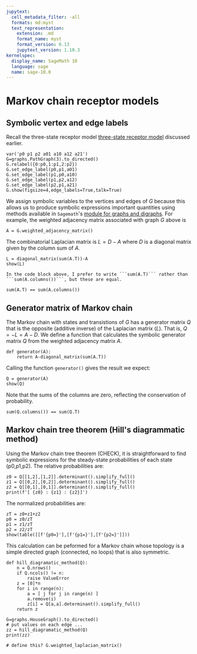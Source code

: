 ```yaml
---
jupytext:
  cell_metadata_filter: -all
  formats: md:myst
  text_representation:
    extension: .md
    format_name: myst
    format_version: 0.13
    jupytext_version: 1.10.3
kernelspec:
  display_name: SageMath 10
  language: sage
  name: sage-10.0
---
```

# Markov chain receptor models 

## Symbolic vertex and edge labels

Recall the three-state receptor model [three-state receptor model](receptors:three_state_model) discussed earlier.

```{code-cell}
var('p0 p1 p2 a01 a10 a12 a21')
G=graphs.PathGraph(3).to_directed()
G.relabel({0:p0,1:p1,2:p2})
G.set_edge_label(p0,p1,a01)
G.set_edge_label(p1,p0,a10)
G.set_edge_label(p1,p2,a12)
G.set_edge_label(p2,p1,a21)
G.show(figsize=4,edge_labels=True,talk=True)
```

We assign symbolic variables to the vertices and edges of $G$ because this allows us to produce symbolic expressions important quantities using methods available in `Sagemath`'s [module for graphs and digraphs](https://doc.sagemath.org/html/en/reference/graphs/index.html). For example, the weighted adjacency matrix associated with graph $G$ above is

```{code-cell}
A = G.weighted_adjacency_matrix()
```

The combinatorial Laplacian matrix is $L=D-A$ where $D$ is a diagonal matrix given by the column sum of $A$.  

```{code-cell}
L = diagonal_matrix(sum(A.T))-A
show(L)
```

```{note}
In the code block above, I prefer to write ```sum(A.T)``` rather than ```sum(A.columns())```, but these are equal.
```

```{code-cell}
sum(A.T) == sum(A.columns())
```

## Generator matrix of Markov chain 

The Markov chain with states and transistions of $G$ has a generator matrix $Q$ that is the opposite (additive inverse) of the Laplacian matrix ($L$). That is, $Q=-L=A-D$. We define a function that calculates the symbolic generator matrix $Q$ from the weighted adjacency matrix $A$.

```{code-cell}
def generator(A):
    return A-diagonal_matrix(sum(A.T))
```

Calling the function ```generator()``` gives the result we expect:

```{code-cell}
Q = generator(A)
show(Q)
```

Note that the sums of the columns are zero, reflecting the conservation of probability.

```{code-cell}
sum(Q.columns()) == sum(Q.T)
```

## Markov chain tree theorem (Hill's diagrammatic method)

Using the Markov chain tree theorem \(CHECK\), it is straightforward to find symbolic expressions for the steady\-state probabilities of each state \(p0,p1,p2\).  The relative probabilities are:

```{code-cell}
z0 = Q[[1,2],[1,2]].determinant().simplify_full()
z1 = Q[[0,2],[0,2]].determinant().simplify_full()
z2 = Q[[0,1],[0,1]].determinant().simplify_full()
print(f'[ {z0} : {z1} : {z2}]')
```

The normalized probabilities are:

```{code-cell}
zT = z0+z1+z2
p0 = z0/zT
p1 = z1/zT
p2 = z2/zT
show(table([[f'{p0=}'],[f'{p1=}'],[f'{p2=}']]))
```

This calculation can be peformed for a Markov chain whose topology is a simple directed graph (connected, no loops) that is also symmetric.

```{code-cell}
def hill_diagramatic_method(Q):
    n = Q.nrows()
    if Q.ncols() != n:
        raise ValueError
    z = [0]*n
    for i in range(n):
        a = [ j for j in range(n) ]
        a.remove(i)
        z[i] = Q[a,a].determinant().simplify_full()
    return z

G=graphs.HouseGraph().to_directed()
# put values on each edge ... 
zz = hill_diagramatic_method(Q)
print(zz)
```

```{code-cell}
# define this? G.weighted_laplacian_matrix()
```

